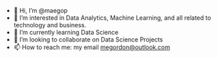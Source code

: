 - 👋 Hi, I’m @maegop
- 👀 I’m interested in Data Analytics, Machine Learning, and all related to technology and business.
- 🌱 I’m currently learning Data Science
- 💞️ I’m looking to collaborate on Data Science Projects
- 📫 How to reach me: my email megordon@outlook.com

<!---
maegop/maegop is a ✨ special ✨ repository because its `README.md` (this file) appears on your GitHub profile.
You can click the Preview link to take a look at your changes.
--->
